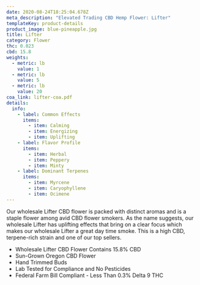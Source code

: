```yaml
---
date: 2020-08-24T18:25:04.678Z
meta_description: "Elevated Trading CBD Hemp Flower: Lifter"
templateKey: product-details
product_image: blue-pineapple.jpg
title: Lifter
category: Flower
thc: 0.023
cbd: 15.8
weights:
  - metric: lb
    value: 1
  - metric: lb
    value: 5
  - metric: lb
    value: 20
coa_link: lifter-coa.pdf
details:
  info:
    - label: Common Effects
      items:
        - item: Calming
        - item: Energizing
        - item: Uplifting
    - label: Flavor Profile
      items:
        - item: Herbal
        - item: Peppery
        - item: Minty
    - label: Dominant Terpenes
      items:
        - item: Myrcene
        - item: Caryophyllene
        - item: Ocimene
---
```

Our wholesale Lifter CBD flower is packed with distinct aromas and is a
staple flower among avid CBD flower smokers. As the name suggests, our
wholesale Lifter has uplifting effects that bring on a clear focus which
makes our wholesale Lifter a great day time smoke. This is a high
CBD,  terpene-rich strain and one of our top sellers.
 
* Wholesale Lifter CBD Flower Contains 15.8% CBD
* Sun-Grown Oregon CBD Flower
* Hand Trimmed Buds
* Lab Tested for Compliance and No Pesticides
* Federal Farm Bill Compliant - Less Than 0.3% Delta 9 THC